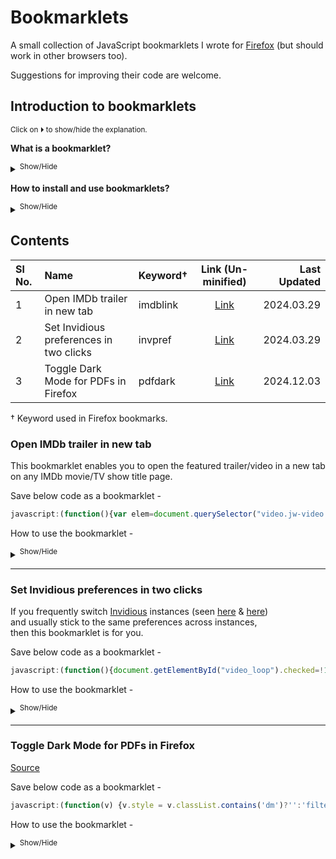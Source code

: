 <!--
Todo:
* solve random selection in IMDb  

; https://github.com/xypha/Bookmarklets/edit/main/README.md
; Last updated 2024.12.03
-->

# Bookmarklets  

  A small collection of JavaScript bookmarklets I wrote for [Firefox](https://www.mozilla.org/en-US/firefox/new/) (but should work in other browsers too).  

  Suggestions for improving their code are welcome.  
  
## Introduction to bookmarklets  
  <sup>Click on ⏵ to show/hide the explanation.</sup>  
  
  **What is a bookmarklet?**  
  
  <details>
  <summary><sup>Show/Hide</sup></summary>  
  
  > Bookmarklets are saved and used as normal bookmarks in any web browser.  
  >  
  > Each bookmarklet (or simply marklet) contains [JavaScript](https://en.wikipedia.org/wiki/JavaScript) commands and as such, they are simple "one-click" tools which add functionality to the browser. Hence, each file ends with a `.js` extension.  
  >  
  > Bookmarklets always begin with `javascript:`.  Some browsers automatically delete this label when pasting, so make sure it's there.  
  > Bookmarklet code shown below is *minified* i.e., it contains only the information a computer needs to execute the commands quickly.  
  > Copy and paste the code at [UnMinify.com](https://unminify.com/) to expand it so it is easier for humans to read, or visit un-minified link in contents to view the original code with comments.   
  > If you choose to alter the un-minified code to your own needs, use [Minify JS](https://www.minifier.org/) to compact it before bookmarklet creation.  
  > 
  > Visit [Wikipedia](https://en.wikipedia.org/wiki/Bookmarklet) to learn more about bookmarklets.  
  
  </details>
  
  **How to install and use bookmarklets?**  
  
  <details>
  <summary><sup>Show/Hide</sup></summary>  
  
  > "Installation" of a bookmarklet is performed by creating a new bookmark, and pasting the code into the `URL` destination field.  
  > 
  > <sub>Image: 'Add bookmark' window in Firefox - paste bookmarklet code in **URL** field</sub>
  > 
  > ![Add bookmark window in Firefox - paste bookmarklet code in ~URL~ field](https://github.com/xypha/Bookmarklets/assets/12472214/97fb5be9-361d-4eb3-9d56-16d972692a6d)  
  >  
  > The contents of `Name`, `Tags` or `Keyword` fields are optional.  
  > Choose something that will make it easy for you to remember a bookmarklet's function and use it from the Bookmarks Toolbar, and locate or search for it in your browser's Bookmark Manager.  
  > You can leave these other fields blank too. The content of these fields won't change the function of the bookmarklet.  
  
  </details>

## Contents

  | Sl No.  | Name                                          | Keyword†     | Link (Un-minified)                                                                                    | Last Updated |
  | :---    | :---                                          | :---         |    :---:                                                                                              |     ---:     |
  | 1       | Open IMDb trailer in new tab                  | imdblink     | [Link](https://github.com/xypha/Bookmarklets/blob/main/Open_IMDb_trailer_in_new_tab.js)               | 2024.03.29   |
  | 2       | Set Invidious preferences in two clicks       | invpref      | [Link](https://github.com/xypha/Bookmarklets/blob/main/Set_Invidious_preferences_in_two_clicks.js)    | 2024.03.29   |
  | 3       | Toggle Dark Mode for PDFs in Firefox          | pdfdark      | [Link](https://github.com/xypha/Bookmarklets/blob/main/PDF_Dark_Mode.js)                              | 2024.12.03   |

  † Keyword used in Firefox bookmarks.
  
### **Open IMDb trailer in new tab**  
  
  This bookmarklet enables you to open the featured trailer/video in a new tab on any IMDb movie/TV show title page.  
  
  Save below code as a bookmarklet -  
  ```js
  javascript:(function(){var elem=document.querySelector("video.jw-video.jw-reset");var src=elem.getAttribute("src");window.open(src)})()
  ```  
    
  How to use the bookmarklet -  

  <details>
  <summary><sup>Show/Hide</sup></summary>  
    
  > **Step 1** - Open an IMDb page. Example: [Terminator 2](https://www.imdb.com/title/tt0103064/)  
  > **Step 2** - Click on this bookmarklet.  
  > 
  > + If a featured trailer is present next to the movie or show's poster (Image 1a), it will open in a new tab/window as per your browser setting. (Image 1b)  
  > 
  > <sub>**Image 1a**: Featured trailer (red arrow :arrow_down:) is present next to the movie or show's poster -</sub>  
  > 
  > ![Featured trailer is present next to the movie or show's poster](https://github.com/xypha/Bookmarklets/assets/12472214/917818a0-ef01-4270-bc99-94b49cbe119a)
  > 
  > <sub>**Image 1b**: Trailer will open in a new tab or window -</sub>  
  > 
  > ![Trailer will open in a new tab or window](https://github.com/xypha/Bookmarklets/assets/12472214/555f17d9-7455-4f32-8508-025441f3bbd2)
  > 
  > + If a featured trailer is **not** present, but `Videos` are present on the page (Image 1c), you can choose one of two options -  
  > 
  > - Click on this bookmarklet. A video (usually the 1st one but its random sometimes) will open in a new tab. *(or)*  
  > - Click on a desired video, wait for the page and video to load, then click on this bookmarklet. The desired video will open in a new tab/window.  
  > 
  > <sub>**Image 1c**: Movie or show's videos on the main page -</sub>  
  > 
  > ![Movie or show's videos on the main page](https://github.com/xypha/Bookmarklets/assets/12472214/73c050c7-eb81-44ab-a2b6-214393632258)
  > 
  > + If a featured trailer is not present **and** there are no videos, then *nothing happens* when the bookmarklet is clicked.  

  </details>
  
-----------------

### **Set Invidious preferences in two clicks**  

  If you frequently switch [Invidious](https://en.wikipedia.org/wiki/Invidious) instances (seen [here](https://docs.invidious.io/instances/) & [here](https://redirect.invidious.io/))  
  and usually stick to the same preferences across instances,  
  then this bookmarklet is for you.  
  
  Save below code as a bookmarklet -  
  ```js
  javascript:(function(){document.getElementById("video_loop").checked=!1;document.getElementById("autoplay").checked=!1;document.getElementById("continue").checked=!1;document.getElementById("continue_autoplay").checked=!1;document.getElementById("local").checked=!1;document.getElementById("listen").checked=!1;document.getElementById("speed").options[4].selected=!0;document.getElementById("quality").options[1].selected=!0;document.getElementById("quality_dash").options[6].selected=!0;document.getElementById("volume").value="50";document.getElementById("comments[0]").options[0].selected=!0;document.getElementById("comments[1]").options[0].selected=!0;document.getElementById("captions[0]").options[4].selected=!0;document.getElementById("captions[1]").options[2].selected=!0;document.getElementById("captions[2]").options[1].selected=!0;document.getElementById("related_videos").checked=!0;document.getElementById("annotations").checked=!1;document.getElementById("extend_desc").checked=!0;document.getElementById("vr_mode").checked=!1;document.getElementById("save_player_pos").checked=!0;document.getElementById("automatic_instance_redirect").checked=!0})()
  ```  
    
  How to use the bookmarklet -  

  <details>
  <summary><sup>Show/Hide</sup></summary>  
    
  > **Step 1** - Open the `Preferences` page of an Invidious instance. Example: [yewtu.be](https://yewtu.be/preferences) (Image 2a)  
  > **Step 2** - Click on this bookmarklet from Bookmarks Toolbar.  
  > **Step 3** - Check if the preferences set by the bookmarklet are as desired. (Image 2b)  
  > **Step 4** - Click on the `Save preferences` button at the bottom of the webpage.  
  > 
  > <sub>**Image 2a**: Preferences - Website defaults -</sub>  
  > 
  > ![Preferences - Website defaults](https://github.com/xypha/Bookmarklets/assets/12472214/dc46e73e-e3da-4f5e-acf6-8f2b779c29fc)
  > 
  > <sub>**Image 2b**: Preferences set by bookmarklet -</sub>  
  > 
  > ![Preferences set by bookmarklet](https://github.com/xypha/Bookmarklets/assets/12472214/4db5bc9b-0a31-4d08-9af3-bb0c896c0286)

  </details>

-----------------

### **Toggle Dark Mode for PDFs in Firefox**  

[Source](https://stackoverflow.com/a/71777470/5282788)
  
  Save below code as a bookmarklet -  
  ```js
  javascript:(function(v) {v.style = v.classList.contains('dm')?'':'filter: grayscale(1) invert(1) sepia(1) contrast(75%)';v.classList.toggle('dm');})(viewer)
  ```  
    
  How to use the bookmarklet -  

  <details>
  <summary><sup>Show/Hide</sup></summary>  
    
  > **Step 1** - Open any PDF file in a Firefox tab
  > **Step 2** - Click on this bookmarklet from Bookmarks Toolbar.    
  > 
  > <sub>**Image 3a**: PDF file in light mode (Default) -</sub>  
  > 
  > ![PDF-light-mode](https://github.com/user-attachments/assets/13640e93-2824-41df-90e8-7053cf6768e3)
  > 
  > <sub>**Image 3b**: PDF file in dark mode -</sub>  
  > 
  > ![PDF-dark-mode](https://github.com/user-attachments/assets/43c9c89e-788b-4860-90b6-a340a0c01380)

  </details>

